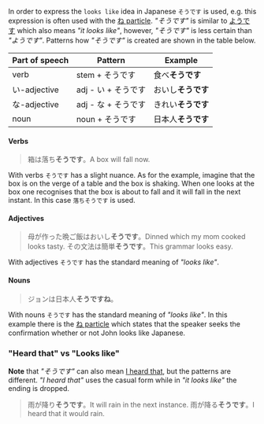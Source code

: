 In order to express the `looks like` idea in Japanese `そうです` is used, e.g. this expression is often used with the [ね particle](188). *"そうです"* is similar to [ようです](141) which also means *"it looks like"*, however, *"そうです"* is less certain than *"ようです"*.
Patterns how *"そうです"* is created are shown in the table below.

|Part of speech|Pattern|Example|
|-|-|-|
|verb|stem + そうです|食べ**そうです**|
|い-adjective|adj - い + そうです|おいし**そうです**|
|な-adjective|adj - な + そうです|きれい**そうです**|
|noun|noun + そうです|日本人**そうです**|

#### Verbs
>箱は落ち**そうです**。A box will fall now.

With verbs `そうです` has a slight nuance.
As for the example, imagine that the box is on the verge of a table and the box is shaking. When one looks at the box one recognises that the box is about to fall and it will fall in the next instant. In this case `落ちそうです` is used.

#### Adjectives
>母が作った晩ご飯はおいし**そうです**。Dinned which my mom cooked looks tasty.
>その文法は簡単**そうです**。This grammar looks easy.

With adjectives `そうです` has the standard meaning of *"looks like"*.

#### Nouns
>ジョンは日本人**そうですね**。

With nouns `そうです` has the standard meaning of *"looks like"*.
In this example there is the [ね particle](188) which states that the speaker seeks the confirmation whether or not John looks like Japanese.

### "Heard that" vs "Looks like"
**Note** that *"そうです"* can also mean [I heard that](110), but the patterns are different. *"I heard that"* uses the casual form while in *"it looks like"* the ending is dropped.
>雨が降り**そうです**。It will rain in the next instance.
>雨が降る**そうです**。I heard that it would rain.